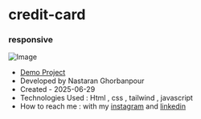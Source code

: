 # credit-card
### responsive
![Image](https://github.com/user-attachments/assets/bcecbf33-9abb-4270-90da-4b9e1a84c20a)
 
- [Demo Project](https://nastaranghorbanpour.github.io/mouseZoom/)
- Developed by Nastaran Ghorbanpour
- Created - 2025-06-29
- Technologies Used : Html , css , tailwind , javascript
- How to reach me : with my 
[instagram](https://www.instagram.com/nestacode.lab/) and 
[linkedin](https://www.linkedin.com/in/nastaran-ghorbanpour-027a7b349/)
